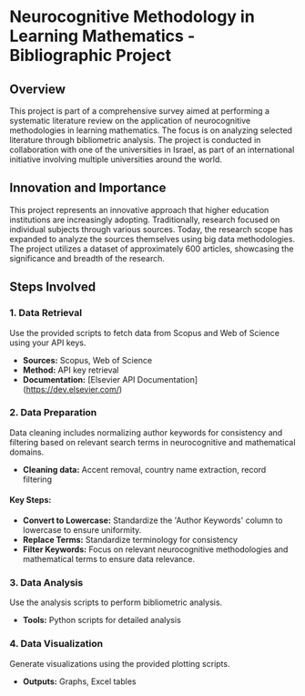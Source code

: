 # Neurocognitive Methodology in Learning Mathematics - Bibliographic Project

## Overview

This project is part of a comprehensive survey aimed at performing a systematic literature review on the application of neurocognitive methodologies in learning mathematics. The focus is on analyzing selected literature through bibliometric analysis. The project is conducted in collaboration with one of the universities in Israel, as part of an international initiative involving multiple universities around the world.

## Innovation and Importance

This project represents an innovative approach that higher education institutions are increasingly adopting. Traditionally, research focused on individual subjects through various sources. Today, the research scope has expanded to analyze the sources themselves using big data methodologies. The project utilizes a dataset of approximately 600 articles, showcasing the significance and breadth of the research.

## Steps Involved

### 1. Data Retrieval

Use the provided scripts to fetch data from Scopus and Web of Science using your API keys.

- **Sources:** Scopus, Web of Science
- **Method:** API key retrieval
- **Documentation:** [Elsevier API Documentation] (https://dev.elsevier.com/)

### 2. Data Preparation

Data cleaning includes normalizing author keywords for consistency and filtering based on relevant search terms in neurocognitive and mathematical domains.

- **Cleaning data:** Accent removal, country name extraction, record filtering

#### Key Steps:

- **Convert to Lowercase:** Standardize the 'Author Keywords' column to lowercase to ensure uniformity.
- **Replace Terms:** Standardize terminology for consistency
- **Filter Keywords:** Focus on relevant neurocognitive methodologies and mathematical terms to ensure data relevance.

### 3. Data Analysis

Use the analysis scripts to perform bibliometric analysis.

- **Tools:** Python scripts for detailed analysis


### 4. Data Visualization

Generate visualizations using the provided plotting scripts.

- **Outputs:** Graphs, Excel tables
